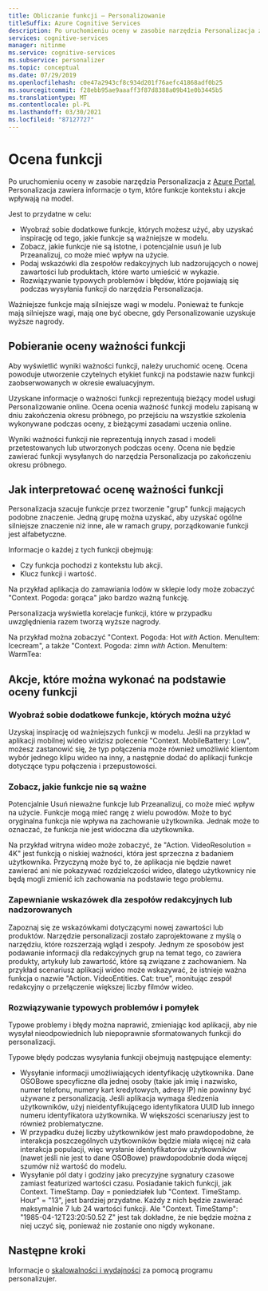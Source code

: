 ```yaml
---
title: Obliczanie funkcji — Personalizowanie
titleSuffix: Azure Cognitive Services
description: Po uruchomieniu oceny w zasobie narzędzia Personalizacja z Azure Portal, Personalizacja zawiera informacje o tym, które funkcje kontekstu i akcje wpływają na model.
services: cognitive-services
manager: nitinme
ms.service: cognitive-services
ms.subservice: personalizer
ms.topic: conceptual
ms.date: 07/29/2019
ms.openlocfilehash: c0e47a2943cf8c934d201f76aefc41868adf0b25
ms.sourcegitcommit: f28ebb95ae9aaaff3f87d8388a09b41e0b3445b5
ms.translationtype: MT
ms.contentlocale: pl-PL
ms.lasthandoff: 03/30/2021
ms.locfileid: "87127727"
---
```

# <a name="feature-evaluation"></a>Ocena funkcji

Po uruchomieniu oceny w zasobie narzędzia Personalizacja z [Azure Portal](https://portal.azure.com), Personalizacja zawiera informacje o tym, które funkcje kontekstu i akcje wpływają na model. 

Jest to przydatne w celu:

* Wyobraź sobie dodatkowe funkcje, których możesz użyć, aby uzyskać inspirację od tego, jakie funkcje są ważniejsze w modelu.
* Zobacz, jakie funkcje nie są istotne, i potencjalnie usuń je lub Przeanalizuj, co może mieć wpływ na użycie.
* Podaj wskazówki dla zespołów redakcyjnych lub nadzorujących o nowej zawartości lub produktach, które warto umieścić w wykazie.
* Rozwiązywanie typowych problemów i błędów, które pojawiają się podczas wysyłania funkcji do narzędzia Personalizacja.

Ważniejsze funkcje mają silniejsze wagi w modelu. Ponieważ te funkcje mają silniejsze wagi, mają one być obecne, gdy Personalizowanie uzyskuje wyższe nagrody.

## <a name="getting-feature-importance-evaluation"></a>Pobieranie oceny ważności funkcji

Aby wyświetlić wyniki ważności funkcji, należy uruchomić ocenę. Ocena powoduje utworzenie czytelnych etykiet funkcji na podstawie nazw funkcji zaobserwowanych w okresie ewaluacyjnym.

Uzyskane informacje o ważności funkcji reprezentują bieżący model usługi Personalizowanie online. Ocena ocenia ważność funkcji modelu zapisaną w dniu zakończenia okresu próbnego, po przejściu na wszystkie szkolenia wykonywane podczas oceny, z bieżącymi zasadami uczenia online. 

Wyniki ważności funkcji nie reprezentują innych zasad i modeli przetestowanych lub utworzonych podczas oceny.  Ocena nie będzie zawierać funkcji wysyłanych do narzędzia Personalizacja po zakończeniu okresu próbnego.

## <a name="how-to-interpret-the-feature-importance-evaluation"></a>Jak interpretować ocenę ważności funkcji

Personalizacja szacuje funkcje przez tworzenie "grup" funkcji mających podobne znaczenie. Jedną grupę można uzyskać, aby uzyskać ogólne silniejsze znaczenie niż inne, ale w ramach grupy, porządkowanie funkcji jest alfabetyczne.

Informacje o każdej z tych funkcji obejmują:

* Czy funkcja pochodzi z kontekstu lub akcji.
* Klucz funkcji i wartość.

Na przykład aplikacja do zamawiania lodów w sklepie lody może zobaczyć "Context. Pogoda: gorąca" jako bardzo ważną funkcję.

Personalizacja wyświetla korelacje funkcji, które w przypadku uwzględnienia razem tworzą wyższe nagrody.

Na przykład można zobaczyć "Context. Pogoda: Hot *with* Action. MenuItem: Icecream", a także "Context. Pogoda: zimn *with* Action. MenuItem: WarmTea:

## <a name="actions-you-can-take-based-on-feature-evaluation"></a>Akcje, które można wykonać na podstawie oceny funkcji

### <a name="imagine-additional-features-you-could-use"></a>Wyobraź sobie dodatkowe funkcje, których można użyć

Uzyskaj inspirację od ważniejszych funkcji w modelu. Jeśli na przykład w aplikacji mobilnej wideo widzisz polecenie "Context. MobileBattery: Low", możesz zastanowić się, że typ połączenia może również umożliwić klientom wybór jednego klipu wideo na inny, a następnie dodać do aplikacji funkcje dotyczące typu połączenia i przepustowości.

### <a name="see-what-features-are-not-important"></a>Zobacz, jakie funkcje nie są ważne

Potencjalnie Usuń nieważne funkcje lub Przeanalizuj, co może mieć wpływ na użycie. Funkcje mogą mieć rangę z wielu powodów. Może to być oryginalna funkcja nie wpływa na zachowanie użytkownika. Jednak może to oznaczać, że funkcja nie jest widoczna dla użytkownika. 

Na przykład witryna wideo może zobaczyć, że "Action. VideoResolution = 4K" jest funkcją o niskiej ważności, która jest sprzeczna z badaniem użytkownika. Przyczyną może być to, że aplikacja nie będzie nawet zawierać ani nie pokazywać rozdzielczości wideo, dlatego użytkownicy nie będą mogli zmienić ich zachowania na podstawie tego problemu.

### <a name="provide-guidance-to-editorial-or-curation-teams"></a>Zapewnianie wskazówek dla zespołów redakcyjnych lub nadzorowanych

Zapoznaj się ze wskazówkami dotyczącymi nowej zawartości lub produktów. Narzędzie personalizacji zostało zaprojektowane z myślą o narzędziu, które rozszerzają wgląd i zespoły. Jednym ze sposobów jest podawanie informacji dla redakcyjnych grup na temat tego, co zawiera produkty, artykuły lub zawartość, które są związane z zachowaniem. Na przykład scenariusz aplikacji wideo może wskazywać, że istnieje ważna funkcja o nazwie "Action. VideoEntities. Cat: true", monitując zespół redakcyjny o przełączenie większej liczby filmów wideo.

### <a name="troubleshoot-common-problems-and-mistakes"></a>Rozwiązywanie typowych problemów i pomyłek

Typowe problemy i błędy można naprawić, zmieniając kod aplikacji, aby nie wysyłał nieodpowiednich lub niepoprawnie sformatowanych funkcji do personalizacji. 

Typowe błędy podczas wysyłania funkcji obejmują następujące elementy:

* Wysyłanie informacji umożliwiających identyfikację użytkownika. Dane OSOBowe specyficzne dla jednej osoby (takie jak imię i nazwisko, numer telefonu, numery kart kredytowych, adresy IP) nie powinny być używane z personalizacją. Jeśli aplikacja wymaga śledzenia użytkowników, użyj nieidentyfikującego identyfikatora UUID lub innego numeru identyfikatora użytkownika. W większości scenariuszy jest to również problematyczne.
* W przypadku dużej liczby użytkowników jest mało prawdopodobne, że interakcja poszczególnych użytkowników będzie miała więcej niż cała interakcja populacji, więc wysłanie identyfikatorów użytkowników (nawet jeśli nie jest to dane OSOBowe) prawdopodobnie doda więcej szumów niż wartość do modelu.
* Wysyłanie pól daty i godziny jako precyzyjne sygnatury czasowe zamiast featurized wartości czasu. Posiadanie takich funkcji, jak Context. TimeStamp. Day = poniedziałek lub "Context. TimeStamp. Hour" = "13", jest bardziej przydatne. Każdy z nich będzie zawierać maksymalnie 7 lub 24 wartości funkcji. Ale "Context. TimeStamp": "1985-04-12T23:20:50.52 Z" jest tak dokładne, że nie będzie można z niej uczyć się, ponieważ nie zostanie ono nigdy wykonane.

## <a name="next-steps"></a>Następne kroki

Informacje o [skalowalności i wydajności](concepts-scalability-performance.md) za pomocą programu personalizujer.

